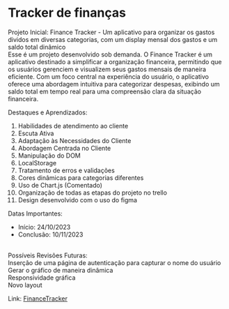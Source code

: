 <h1>Tracker de finanças</h1>

Projeto Inicial: Finance Tracker - Um aplicativo para organizar os gastos dividos em diversas categorias, com um display mensal dos gastos e um saldo total dinâmico<br>
Esse é um projeto desenvolvido sob demanda. O Finance Tracker é um aplicativo destinado a simplificar a organização financeira, permitindo que os usuários gerenciem e visualizem seus gastos mensais de maneira eficiente. Com um foco central na experiência do usuário, o aplicativo oferece uma abordagem intuitiva para categorizar despesas, exibindo um saldo total em tempo real para uma compreensão clara da situação financeira.

Destaques e Aprendizados: <br>
<ol>
  <li>Habilidades de atendimento ao cliente</li>
  <li>Escuta Ativa</li>
  <li>Adaptação às Necessidades do Cliente</li>
  <li>Abordagem Centrada no Cliente</li>
  <li>Manipulação do DOM</li>
  <li>LocalStorage</li>
  <li>Tratamento de erros e validações</li>
  <li>Cores dinâmicas para categorias diferentes</li>
  <li>Uso de Chart.js (Comentado)</li>
  <li>Organização de todas as etapas do projeto no trello</li>
  <li>Design desenvolvido com o uso do figma</li>
</ol>

Datas Importantes: 
<ul>
  <li>Início: 24/10/2023</li>
  <li>Conclusão: 10/11/2023</li><br>
</ul>

Possíveis Revisões Futuras: <br>
Inserção de uma página de autenticação para capturar o nome do usuário<br>
Gerar o gráfico de maneira dinâmica <br>
Responsividade gráfica <br>
Novo layout <br>

Link: <a href="https://caiorossi00.github.io/FinanceTracker/">FinanceTracker</a>
